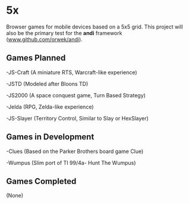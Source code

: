 5x
==

Browser games for mobile devices based on a 5x5 grid.
This project will also be the primary test for the **andi** framework (www.github.com/orwek/andi).


Games Planned
--

-JS-Craft (A miniature RTS, Warcraft-like experience)

-JSTD (Modeled after Bloons TD)

-JS2000 (A space conquest game, Turn Based Strategy)

-Jelda (RPG, Zelda-like experience)

-JS-Slayer (Territory Control, Similar to Slay or HexSlayer)




Games in Development
--

-Clues (Based on the Parker Brothers board game Clue)

-Wumpus (Slim port of TI 99/4a- Hunt The Wumpus)


Games Completed
--

(None)

